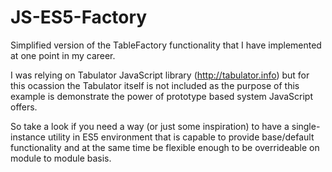 # JS-ES5-Factory

Simplified version of the TableFactory functionality that I have implemented at one point in my career. 

I was relying on Tabulator JavaScript library (http://tabulator.info) but for this ocassion the Tabulator itself is not included as the purpose of this example is demonstrate the power of prototype based system JavaScript offers.

So take a look if you need a way (or just some inspiration) to have a single-instance utility in ES5 environment that is capable to provide base/default functionality and at the same time be flexible enough to be overrideable on module to module basis.
